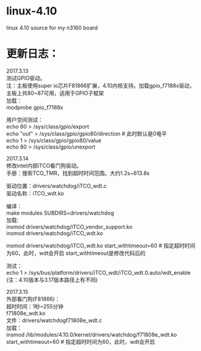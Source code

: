 # linux-4.10
linux 4.10 source for my n3160 board


# 更新日志：

2017.3.13  <br>
测试GPIO驱动。 <br>
注：主板使用super io芯片F81866扩展，4.10内核支持。加载gpio_f7188x驱动，主板上共80~87可用，适用于GPIO子框架 <br>
加载：<br>
modprobe gpio_f7188x <br>

用户空间测试： <br>
echo 80 > /sys/class/gpio/export <br>
echo "out" > /sys/class/gpio/gpio80/direction # 此时默认是0电平 <br>
echo 1 > /sys/class/gpio/gpio80/value <br>
echo 80 > /sys/class/gpio/unexport <br>



2017.3.14 <br>
修改intel内部iTCO看门狗驱动。 <br>
手册：搜索TCO_TMR，找到超时时间范围。大约1.2s~613.8s <br>

驱动位置：drivers/watchdog/iTCO_wdt.c <br>
驱动名称：iTCO_wdt.ko <br>

编译： <br>
make modules SUBDIRS=drivers/watchdog <br>
加载: <br>
insmod drivers/watchdog/iTCO_vendor_support.ko <br>
insmod drivers/watchdog/iTCO_wdt.ko <br>

insmod drivers/watchdog/iTCO_wdt.ko start_withtimeout=60 # 指定超时时间为60，此时，wdt会开启 start_withtimeout是修改代码后的 <br>

测试： <br>
echo 1 > /sys/bus/platform/drivers/iTCO_wdt/iTCO_wdt.0.auto/wdt_enable <br>
(注：4.10版本与3.17版本路径上有不同) <br>

2017.3.15 <br>
外部看门狗(F81866)： <br>
超时时间：1秒~255分钟 <br>
f71808e_wdt.ko <br>
文件：drivers/watchdogf71808e_wdt.c <br>
加载： <br>
insmod /lib/modules/4.10.0/kernel/drivers/watchdog/f71808e_wdt.ko  start_withtimeout=60 # 指定超时时间为60，此时，wdt会开启 <br>

